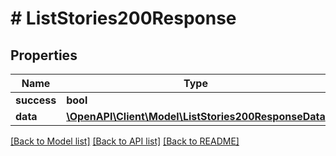 # # ListStories200Response

## Properties

Name | Type | Description | Notes
------------ | ------------- | ------------- | -------------
**success** | **bool** |  | [optional]
**data** | [**\OpenAPI\Client\Model\ListStories200ResponseData**](ListStories200ResponseData.md) |  | [optional]

[[Back to Model list]](../../README.md#models) [[Back to API list]](../../README.md#endpoints) [[Back to README]](../../README.md)
